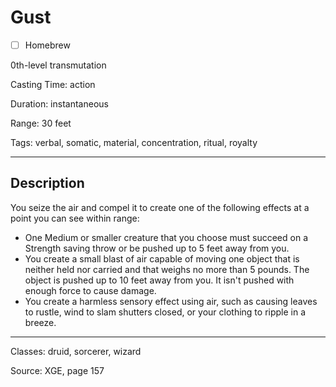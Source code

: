 # Gust

- [ ] Homebrew

0th-level transmutation

Casting Time: action

Duration: instantaneous

Range: 30 feet

Tags: verbal, somatic, material, concentration, ritual, royalty

---

## Description
You seize the air and compel it to create one of the following effects at a point you can see within range:
- One Medium or smaller creature that you choose must succeed on a Strength saving throw or be pushed up to 5 feet away from you.
- You create a small blast of air capable of moving one object that is neither held nor carried and that weighs no more than 5 pounds. The object is pushed up to 10 feet away from you. It isn't pushed with enough force to cause damage.
- You create a harmless sensory effect using air, such as causing leaves to rustle, wind to slam shutters closed, or your clothing to ripple in a breeze.

---

Classes: druid, sorcerer, wizard

Source: XGE, page 157
